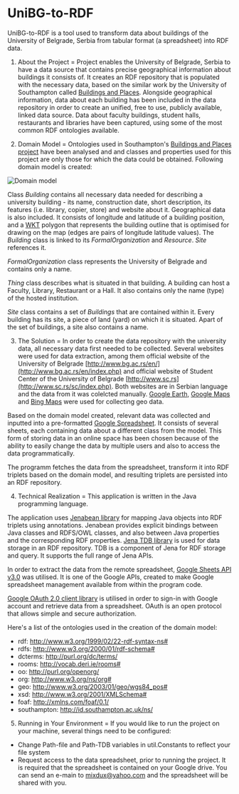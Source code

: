 UniBG-to-RDF
============

UniBG-to-RDF is a tool used to transform data about buildings of the University of Belgrade, Serbia from tabular format (a spreadsheet) into RDF data.

1. About the Project
=
Project enables the University of Belgrade, Serbia to have a data source that contains precise geographical information about buildings it consists of. It creates an RDF repository that is populated with the necessary data, based on the similar work by the University of Southampton called [Buildings and Places](http://data.southampton.ac.uk/dataset/places.html). Alongside geographical information, data about each building has been included in the data repository in order to create an unified, free to use, publicly available, linked data source. Data about faculty buildings, student halls, restaurants and libraries have been captured, using some of the most common RDF ontologies available.

2. Domain Model
=
Ontologies used in Southampton's [Buildings and Places project](http://data.southampton.ac.uk/dataset/places.html) have been analysed and and classes and properties used for this project are only those for which the data could be obtained. Following domain model is created:

![Domain model](https://dl.dropboxusercontent.com/u/29400255/Fax/BGUNIRDF.png)

Class *Building* contains all necessary data needed for describing a university building - its name, construction date, short description, its features (i.e. library, copier, store) and website about it. Geographical data is also included. It consists of longitude and latitude of a building position, and a [WKT](http://en.wikipedia.org/wiki/Well-known_text) polygon that represents the building outline that is optimised for drawing on the map (edges are pairs of longitude latitude values). The *Building* class is linked to its *FormalOrganization* and *Resource*. *Site* references it.

*FormalOrganization* class represents the University of Belgrade and contains only a name.

*Thing* class describes what is situated in that building. A building can host a Faculty, Library, Restaurant or a Hall. It also contains only the name (type) of the hosted institution.

*Site* class contains a set of *Buildings* that are contained within it. Every building has its site, a piece of land (yard) on which it is situated. Apart of the set of buildings, a site also contains a name.

3. The Solution
=
In order to create the data repository with the university data, all necessary data first needed to be collected. Several websites were used for data extraction, among them official website of the University of Belgrade [http://www.bg.ac.rs/en/](http://www.bg.ac.rs/en/index.php) and official website of Student Center of the University of Belgrade [http://www.sc.rs](http://www.sc.rs/sc/index.php). Both websites are in Serbian language and the data from it was colelcted manually. [Google Earth](https://www.google.com/earth/), [Google Maps](https://maps.google.com/) and [Bing Maps](www.bing.com/maps/) were used for collecting geo data.

Based on the domain model created, relevant data was collected and inputted into a pre-formatted [Google Spreadsheet](https://docs.google.com/spreadsheets/d/1Vt64U_lFliaTGr0sz_dYkpL0XiuR5yKRKcD2FbsaG9o/edit?pli=1#gid=0). It consists of several sheets, each containing data about a different class from the model. This form of storing data in an online space has been chosen because of the ability to easily change the data by multiple users and also to access the data programmatically.

The programm fetches the data from the spreadsheet, transform it into RDF triplets based on the domain model, and resulting triplets are persisted into an RDF repository.

4. Technical Realization
=
This application is written in the Java programming language. 

The application uses [Jenabean library](https://code.google.com/p/jenabean/) for mapping Java objects into RDF triplets using annotations. Jenabean provides explicit bindings between Java classes and RDFS/OWL classes, and also between Java properties and the corresponding RDF properties. [Jena TDB library](http://jena.apache.org/documentation/tdb/) is used for data storage in an RDF repository. TDB is a component of Jena for RDF storage and query. It supports the full range of Jena APIs.

In order to extract the data from the remote spreadsheet, [Google Sheets API v3.0](https://developers.google.com/google-apps/spreadsheets/) was utilised. It is one of the Google APIs, created to make Google spreadsheet management available from within the program code.

[Google OAuth 2.0 client library](https://code.google.com/p/google-oauth-java-client/) is utilised in order to sign-in with Google account and retrieve data from a spreadsheet. OAuth is an open protocol that allows simple and secure authorization.

Here's a list of the ontologies used in the creation of the domain model:

- rdf: http://www.w3.org/1999/02/22-rdf-syntax-ns#
- rdfs: http://www.w3.org/2000/01/rdf-schema#
- dcterms: http://purl.org/dc/terms/
- rooms: http://vocab.deri.ie/rooms#
- oo: http://purl.org/openorg/
- org: http://www.w3.org/ns/org#
- geo: http://www.w3.org/2003/01/geo/wgs84_pos#
- xsd: http://www.w3.org/2001/XMLSchema#
- foaf: http://xmlns.com/foaf/0.1/
- southampton: http://id.southampton.ac.uk/ns/
 
5. Running in Your Environment
=
If you would like to run the project on your machine, several things need to be configured:
* Change Path-file and Path-TDB variables in util.Constants to reflect your file system
* Request access to the data spreadsheet, prior to running the project. It is required that the spreadsheet is contained on your Google drive. You can send an e-main to mixdux@yahoo.com and the spreadsheet will be shared with you.
